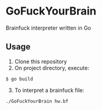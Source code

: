 # GoFuckYourBrain
Brainfuck interpreter written in Go

## Usage
1. Clone this repository
2. On project directory, execute:
```
$ go build
```
3. To interpret a brainfuck file:
```
./GoFuckYourBrain hw.bf
```
